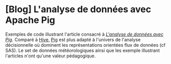 # [Blog] L'analyse de données avec Apache Pig
Exemples de code illustrant l'article consacré à <i><a href="http://blog.inovia-conseil.fr/?p=130">L'analyse de données avec Pig</a></i>.
Comparé à <a href="http://hive.apache.org/">Hive</a>, <a href="http://pig.apache.org/">Pig</a> est plus adapté à l'univers de l'analyse décisionnelle où dominent les représentations orientées flux de données (cf SAS).
Le set de données météorologiques ainsi que les exemple illustrant l'articles n'ont qu'une valeur pédagogique.
